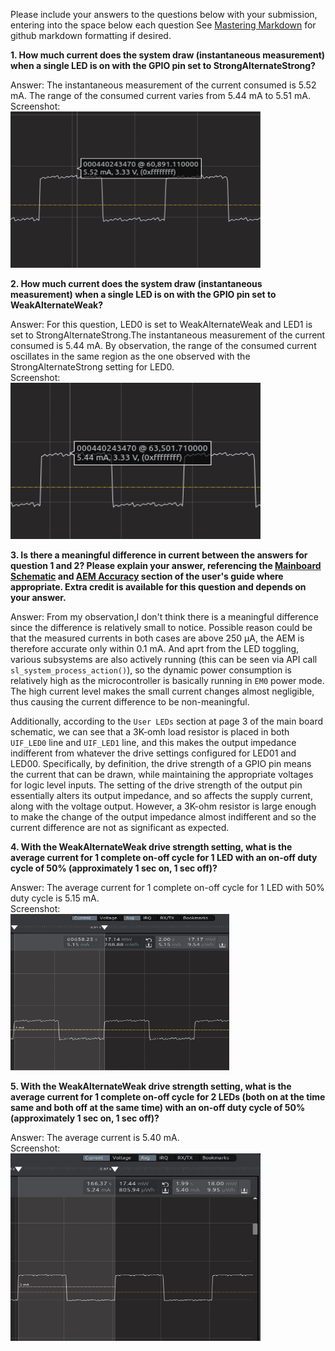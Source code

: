 Please include your answers to the questions below with your submission, entering into the space below each question
See [Mastering Markdown](https://guides.github.com/features/mastering-markdown/) for github markdown formatting if desired.

**1. How much current does the system draw (instantaneous measurement) when a single LED is on with the GPIO pin set to StrongAlternateStrong?**

Answer: The instantaneous measurement of the current consumed is 5.52 mA. The range of the consumed current varies from 5.44 mA to 5.51 mA. </br>
Screenshot: </br> <img src="./screenshots/a1_ss_q1.png" width="400" height="250">


**2. How much current does the system draw (instantaneous measurement) when a single LED is on with the GPIO pin set to WeakAlternateWeak?**

Answer: For this question, LED0 is set to WeakAlternateWeak and LED1 is set to StrongAlternateStrong.The instantaneous measurement of the 
current consumed is 5.44 mA. By observation, the range of the consumed current oscillates in the same region as the one observed with the 
StrongAlternateStrong setting for LED0. </br>
Screenshot: </br> <img src="./screenshots/a1_ss_q2.png" width="400" height="250">

**3. Is there a meaningful difference in current between the answers for question 1 and 2? Please explain your answer, referencing the [Mainboard Schematic](https://www.silabs.com/documents/public/schematic-files/WSTK-Main-BRD4001A-A01-schematic.pdf) and [AEM Accuracy](https://www.silabs.com/documents/login/user-guides/ug279-brd4104a-user-guide.pdf) section of the user's guide where appropriate. Extra credit is available for this question and depends on your answer.**

Answer: From my observation,I don't think there is a meaningful difference since the difference is relatively small to notice. Possible reason could be that the measured currents in both cases are above 250 µA, the AEM is therefore accurate only within 0.1 mA. And aprt from the LED toggling, various subsystems are also actively running (this can be seen via API call `sl_system_process_action()`), so the dynamic power consumption is relatively high as the microcontroller is basically running in `EM0` power mode. The high current level makes the small current changes almost negligible, thus causing the current difference to be non-meaningful. 

Additionally, according to the `User LEDs` section at page 3 of the main board schematic, we can see that a 3K-omh load resistor is placed in both `UIF_LED0` line and `UIF_LED1` line, and this makes the output impedance indifferent from whatever the drive settings configured for LED01 and LED00. Specifically, by definition, the drive strength of a GPIO pin means the current that can be drawn, while maintaining the appropriate voltages for logic level inputs. The setting of the drive strength of the output pin essentially alters its output impedance, and so affects the supply current, along with the voltage output. However, a 3K-ohm resistor is large enough to make the change of the output impedance almost indifferent and so the current difference are not as significant as expected. 

**4. With the WeakAlternateWeak drive strength setting, what is the average current for 1 complete on-off cycle for 1 LED with an on-off duty cycle of 50% (approximately 1 sec on, 1 sec off)?**

Answer: The average current for 1 complete on-off cycle for 1 LED with 50% duty cycle is 5.15 mA. </br>
Screenshot: </br> <img src="./screenshots/a1_ss_q4.png" width="350" height="250">

**5. With the WeakAlternateWeak drive strength setting, what is the average current for 1 complete on-off cycle for 2 LEDs (both on at the time same and both off at the same time) with an on-off duty cycle of 50% (approximately 1 sec on, 1 sec off)?**

Answer: The average current is 5.40 mA. </br>
Screenshot: </br> <img src="./screenshots/a1_ss_q5.png" width="400" height="300">


